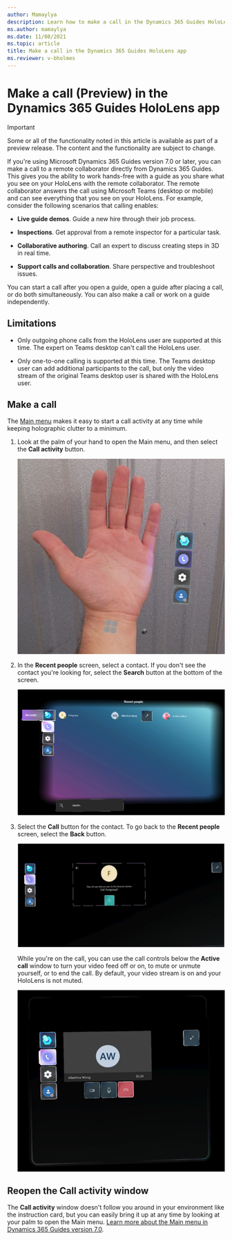 ```yaml
---
author: Mamaylya
description: Learn how to make a call in the Dynamics 365 Guides HoloLens app
ms.author: mamaylya
ms.date: 11/08/2021
ms.topic: article
title: Make a call in the Dynamics 365 Guides HoloLens app
ms.reviewer: v-bholmes
---
```


# Make a call (Preview) in the Dynamics 365 Guides HoloLens app

> [!IMPORTANT]
> Some or all of the functionality noted in this article is available as part of a preview release. The content and the functionality are subject to change. 

If you're using Microsoft Dynamics 365 Guides version 7.0 or later, you can make a call to a remote collaborator directly from Dynamics 365 Guides. This gives you the ability to work hands-free with a guide as you share what you see on your HoloLens with the remote collaborator. The remote collaborator answers the call using Microsoft Teams (desktop or mobile) and can see everything that you see on your HoloLens. For example, consider the following scenarios that calling enables:

- **Live guide demos**. Guide a new hire through their job process. 

- **Inspections**. Get approval from a remote inspector for a particular task.

- **Collaborative authoring**. Call an expert to discuss creating steps in 3D in real time.

- **Support calls and collaboration**. Share perspective and troubleshoot issues.

You can start a call after you open a guide, open a guide after placing a call, or do both simultaneously. You can also make a call or work on a guide independently.

## Limitations

- Only outgoing phone calls from the HoloLens user are supported at this time. The expert on Teams desktop can't call the HoloLens user.

- Only one-to-one calling is supported at this time. The Teams desktop user can add additional participants to the call, but only the video stream of the original Teams desktop user is shared with the HoloLens user.

## Make a call

The [Main menu](main-menu.md) makes it easy to start a call activity at any time while keeping holographic clutter to a minimum. 

1. Look at the palm of your hand to open the Main menu, and then select the **Call activity** button.

    ![Screen shot of hand and Main menu.](media/main-menu.PNG "Screen shot of hand and Main menu")
    
2. In the **Recent people** screen, select a contact. If you don't see the contact you're looking for, select the **Search** button at the bottom of the screen. 

    ![Screen shot of Call submenu.](media/main-menu-call-submenu.PNG "Screen shot of Call submenu")
    
3. Select the **Call** button for the contact. To go back to the **Recent people** screen, select the **Back** button. 

    ![Call contact screen.](media/call-contact-screen.PNG "Call contact screen")

    While you're on the call, you can use the call controls below the **Active call** window to turn your video feed off or on, to mute or unmute yourself, or to end the call. By default, your video stream is on and your HoloLens is not muted.

    ![Screen shot of call controls.](media/active-call-window.PNG "Screen shot of call controls") 
    
## Reopen the Call activity window

The **Call activity** window doesn't follow you around in your environment like the instruction card, but you can easily bring it up at any time by looking at your palm to open the Main menu. [Learn more about the Main menu in Dynamics 365 Guides version 7.0](main-menu.md).
